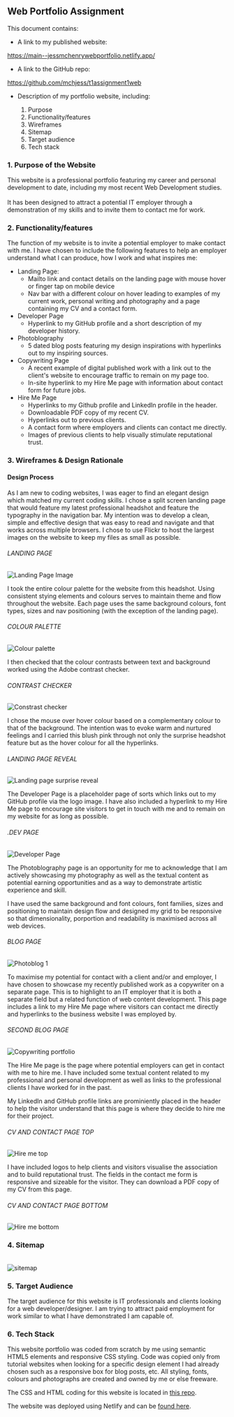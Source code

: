 ## Web Portfolio Assignment

This document contains:

* A link to my published website:

https://main--jessmchenrywebportfolio.netlify.app/

* A link to the GitHub repo:

https://github.com/mchjess/t1assignment1web

* Description of my portfolio website, including:


    1. Purpose
    2. Functionality/features
    3. Wireframes
    4. Sitemap
    5. Target audience
    6. Tech stack

### 1. Purpose of the Website

This website is a professional portfolio featuring my career and personal development to date, including my most recent Web Development studies. \
\
It has been designed to attract a potential IT employer through a demonstration of my skills and to invite them to contact me for work.

### 2. Functionality/features

The function of my website is to invite a potential employer to make contact with me. I have chosen to include the following features to help an employer understand what I can produce, how I work and what inspires me:

* Landing Page:
    * Mailto link and contact details on the landing page with mouse hover or finger tap on mobile device
    * Nav bar with a different colour on hover leading to examples of my current work, personal writing and photography and a page containing my CV and a contact form.
* Developer Page
    * Hyperlink to my GitHub profile and a short description of my developer history.
* Photoblography
    * 5 dated blog posts featuring my design inspirations with hyperlinks out to my inspiring sources.
* Copywriting Page
    * A recent example of digital published work with a link out to the client's website to encourage traffic to remain on my page too.
    * In-site hyperlink to my Hire Me page with information about contact form for future jobs.
* Hire Me Page
    * Hyperlinks to my Github profile and LinkedIn profile in the header.
    * Downloadable PDF copy of my recent CV.
    * Hyperlinks out to previous clients.
    * A contact form where employers and clients can contact me directly.
    * Images of previous clients to help visually stimulate reputational trust.

### 3. Wireframes & Design Rationale

#### Design Process

As I am new to coding websites, I was eager to find an elegant design which matched my current coding skills. I chose a split screen landing page that would feature my latest professional headshot and feature the typography in the navigation bar. My intention was to develop a clean, simple and effective design that was easy to read and navigate and that works across multiple browsers. I chose to use Flickr to host the largest images on the website to keep my files as small as possible.

###### LANDING PAGE
![Landing Page Image](./images/Wireframe%201%20-%20Landing%20Page.png)

I took the entire colour palette for the website from this headshot. Using consistent stying elements and colours serves to maintain theme and flow throughout the website. Each page uses the same background colours, font types, sizes and nav positioning (with the exception of the landing page). 

###### COLOUR PALETTE
![Colour palette](./images/Palette_AdobeColor-color%20theme_Headshot.jpeg)

I then checked that the colour contrasts between text and background worked using the Adobe contrast checker.

###### CONTRAST CHECKER
![Constrast checker](./images/Contrast%20Checker%202.png)

I chose the mouse over hover colour based on a complementary colour to that of the background. The intention was to evoke warm and nurtured feelings and I carried this blush pink through not only the surprise headshot feature but as the hover colour for all the hyperlinks.

###### LANDING PAGE REVEAL

![Landing page surprise reveal](./images/Wireframe%202%20-%20Mouse%20Over%20LP.png)

The Developer Page is a placeholder page of sorts which links out to my GitHub profile via the logo image. I have also included a hyperlink to my Hire Me page to encourage site visitors to get in touch with me and to remain on my website for as long as possible.  

###### .DEV PAGE
![Developer Page](./images/Wireframe%203%20-%20Dev%20Page.png)

The Photoblography page is an opportunity for me to acknowledge that I am actively showcasing my photography as well as the textual content as potential earning opportunities and as a way to demonstrate artistic experience and skill.

I have used the same background and font colours, font families, sizes and positioning to maintain design flow and designed my grid to be responsive so that dimensionality, porportion and readability is maximised across all web devices.

###### BLOG PAGE
![Photoblog 1](./images/Wireframe%204%20-%20Photoblog%201.png)

To maximise my potential for contact with a client and/or and employer, I have chosen to showcase my recently published work as a copywriter on a separate page. This is to highlight to an IT employer that it is both a separate field but a related function of web content development. This page includes a link to my Hire Me page where visitors can contact me directly and hyperlinks to the business website I was employed by.

###### SECOND BLOG PAGE
![Copywriting portfolio](./images/Wireframe%205%20-%20Copywriting.png)

The Hire Me page is the page where potential employers can get in contact with me to hire me. I have included some textual content related to my professional and personal development as well as links to the professional clients I have worked for in the past. 

My LinkedIn and GitHub profile links are prominiently placed in the header to help the visitor understand that this page is where they decide to hire me for their project.

###### CV AND CONTACT PAGE TOP
![Hire me top](./images/Wireframe%206%20-%20Hire%20me%201.png)

I have included logos to help clients and visitors visualise the association and to build reputational trust. The fields in the contact me form is responsive and sizeable for the visitor. They can download a PDF copy of my CV from this page.

###### CV AND CONTACT PAGE BOTTOM
![Hire me bottom](./images/Wireframe%207%20-%20Hire%20me%202.png)

### 4. Sitemap
\
    ![sitemap](./images/Website%20Portfolio%20Sitemap.png)

### 5. Target Audience

The target audience for this website is IT professionals and clients looking for a web developer/designer. I am trying to attract paid employment for work similar to what I have demonstrated I am capable of.

### 6. Tech Stack

This website portfolio was coded from scratch by me using semantic HTML5 elements and responsive CSS styling. Code was copied only from tutorial websites when looking for a specific design element I had already chosen such as a responsive box for blog posts, etc. All styling, fonts, colours and photographs are created and owned by me or else freeware.  

The CSS and HTML coding for this website is located in [this repo](https://github.com/mchjess/t1assignment1web). 

The website was deployed using Netlify and can be [found here](https://main--jessmchenrywebportfolio.netlify.app/).